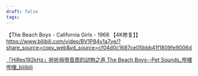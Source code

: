 ```yaml
---
draft: false
tags:
---
```



【The Beach Boys - California Girls - 1968 【4K修复】】 https://www.bilibili.com/video/BV1P84y1a7ye/?share_source=copy_web&vd_source=cf04d0c1687ce05bbb41f1809fe9006d


[「HiRes192kHz」听听母带音质的动物之声 The Beach Boys--Pet Sounds\_哔哩哔哩\_bilibili](https://www.bilibili.com/video/BV1X34y1g7jC)


